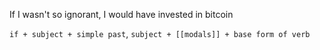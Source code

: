 If I wasn't so ignorant,
I would have invested in bitcoin

`if + subject + simple past`,
`subject + [[modals]] + base form of verb`